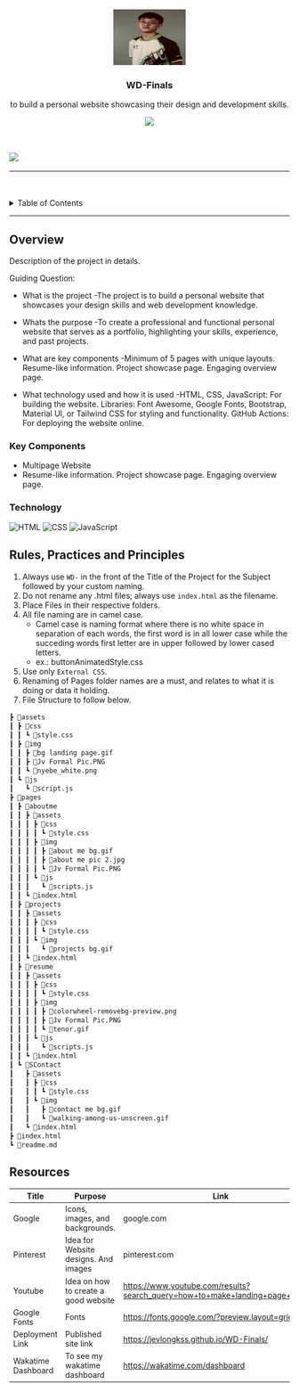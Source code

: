 <a name="readme-top">

<br/>

<br />
<div align="center">
  <a href="https://github.com/jevlongkss">
  <!-- TODO: If you want to add logo or banner you can add it here -->
    <img src="./assets/img/Jv Formal Pic.PNG" alt="Nyebe" width="130" height="100">
  </a>
<!-- TODO: Change Title to the name of the title of your Project -->
  <h3 align="center">WD-Finals</h3>
</div>
<!-- TODO: Make a short description -->
<div align="center">
  to build a personal website showcasing their design and development skills. 
</div>

<p align="center">
<img src="https://wakatime.com/share/@33391ff6-b94a-439b-abb5-c753ae94697f/4a768783-28bd-451c-822e-b47e7605d96b.svg" height="400"/>
</p>

<br />

<!-- TODO: Change the zyx-0314 into your github username  -->
<!-- TODO: Change the WD-Template-Project into the same name of your folder -->
![](https://github.com/jevlongkss/WD-Finals)

---

<br />
<br />

<!-- TODO: If you want to add more layers for your readme -->
<details>
  <summary>Table of Contents</summary>
  <ol>
    <li>
      <a href="#overview">Overview</a>
      <ol>
        <li>
          <a href="#key-components">Key Components</a>
        </li>
        <li>
          <a href="#technology">Technology</a>
        </li>
      </ol>
    </li>
    <li>
      <a href="#rule,-practices-and-principles">Rules, Practices and Principles</a>
    </li>
    <li>
      <a href="#resources">Resources</a>
    </li>
  </ol>
</details>

---

## Overview

<!-- TODO: To be changed -->
<!-- The following are just sample -->
Description of the project in details.

Guiding Question:
- What is the project
-The project is to build a personal website that showcases your design skills and web development knowledge. 

- Whats the purpose
-To create a professional and functional personal website that serves as a portfolio, highlighting your skills, experience, and past projects.

- What are key components
-Minimum of 5 pages with unique layouts.
Resume-like information.
Project showcase page.
Engaging overview page.

- What technology used and how it is used
-HTML, CSS, JavaScript: For building the website.
Libraries: Font Awesome, Google Fonts, Bootstrap, Material UI, or Tailwind CSS for styling and functionality.
GitHub Actions: For deploying the website online.

### Key Components
<!-- TODO: List of Key Components -->
<!-- The following are just sample -->
- Multipage Website
- Resume-like information.
Project showcase page.
Engaging overview page.


### Technology
<!-- TODO: List of Technology Used -->
![HTML](https://img.shields.io/badge/HTML-E34F26?style=for-the-badge&logo=html5&logoColor=white)
![CSS](https://img.shields.io/badge/CSS-1572B6?style=for-the-badge&logo=css3&logoColor=white)
![JavaScript](https://img.shields.io/badge/JavaScript-F7DF1E?style=for-the-badge&logo=javascript&logoColor=white)

## Rules, Practices and Principles
1. Always use `WD-` in the front of the Title of the Project for the Subject followed by your custom naming.
2. Do not rename any .html files; always use `index.html` as the filename.
3. Place Files in their respective folders.
4. All file naming are in camel case.
   - Camel case is naming format where there is no white space in separation of each words, the first word is in all lower case while the succeding words first letter are in upper followed by lower cased letters.
   - ex.: buttonAnimatedStyle.css
5. Use only `External CSS`.
6. Renaming of Pages folder names are a must, and relates to what it is doing or data it holding.
7. File Structure to follow below.

```
┣ 📂assets
┃ ┣ 📂css
┃ ┃ ┗ 📜style.css
┃ ┣ 📂img
┃ ┃ ┣ 📜bg landing page.gif
┃ ┃ ┣ 📜Jv Formal Pic.PNG
┃ ┃ ┗ 📜nyebe_white.png
┃ ┗ 📂js
┃   ┗ 📜script.js
┣ 📂pages
┃ ┣ 📂aboutme
┃ ┃ ┣ 📂assets
┃ ┃ ┃ ┣ 📂css
┃ ┃ ┃ ┃ ┗ 📜style.css
┃ ┃ ┃ ┣ 📂img
┃ ┃ ┃ ┃ ┣ 📜about me bg.gif
┃ ┃ ┃ ┃ ┣ 📜about me pic 2.jpg
┃ ┃ ┃ ┃ ┗ 📜Jv Formal Pic.PNG
┃ ┃ ┃ ┗ 📂js
┃ ┃ ┃   ┗ 📜scripts.js
┃ ┃ ┗ 📜index.html
┃ ┣ 📂projects
┃ ┃ ┣ 📂assets
┃ ┃ ┃ ┣ 📂css
┃ ┃ ┃ ┃ ┗ 📜style.css
┃ ┃ ┃ ┗ 📂img
┃ ┃ ┃   ┗ 📜projects bg.gif
┃ ┃ ┗ 📜index.html
┃ ┣ 📂resume
┃ ┃ ┣ 📂assets
┃ ┃ ┃ ┣ 📂css
┃ ┃ ┃ ┃ ┗ 📜style.css
┃ ┃ ┃ ┣ 📂img
┃ ┃ ┃ ┃ ┣ 📜colorwheel-removebg-preview.png
┃ ┃ ┃ ┃ ┣ 📜Jv Formal Pic.PNG
┃ ┃ ┃ ┃ ┗ 📜tenor.gif
┃ ┃ ┃ ┗ 📂js
┃ ┃ ┃   ┗ 📜scripts.js
┃ ┃ ┗ 📜index.html
┃ ┗ 📂SContact
┃   ┣ 📂assets
┃   ┃ ┣ 📂css
┃   ┃ ┃ ┗ 📜style.css
┃   ┃ ┗ 📂img
┃   ┃   ┣ 📜contact me bg.gif
┃   ┃   ┗ 📜walking-among-us-unscreen.gif
┃   ┗ 📜index.html
┣ 📜index.html
┗ 📜readme.md

```

## Resources

<!-- TODO: Add References -->
| Title | Purpose | Link |
|-|-|-|
| Google | Icons, images, and backgrounds. | google.com |
| Pinterest | Idea for Website designs. And images  | pinterest.com |
| Youtube | Idea on how to create a good website | https://www.youtube.com/results?search_query=how+to+make+landing+page+vscode |
| Google Fonts | Fonts | https://fonts.google.com/?preview.layout=grid |
| Deployment Link | Published site link | https://jevlongkss.github.io/WD-Finals/ |
| Wakatime Dashboard | To see my wakatime dashboard | https://wakatime.com/dashboard |